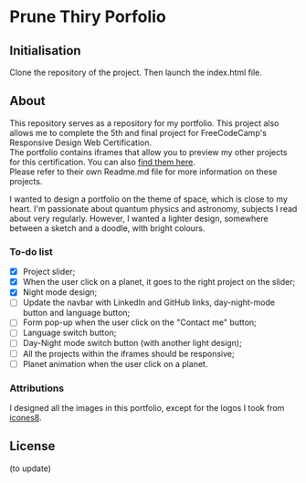 # Prune Thiry Porfolio
## Initialisation 
Clone the repository of the project. Then launch the index.html file. 

## About
This repository serves as a repository for my portfolio. This project also allows me to complete the 5th and final project for FreeCodeCamp's Responsive Design Web Certification.  
The portfolio contains iframes that allow you to preview my other projects for this certification. You can also [find them here](https://github.com/Lrigami/FreeCodeCamp-Projects).  
Please refer to their own Readme.md file for more information on these projects.

I wanted to design a portfolio on the theme of space, which is close to my heart. I'm passionate about quantum physics and astronomy, subjects I read about very regularly. However, I wanted a lighter design, somewhere between a sketch and a doodle, with bright colours.

### To-do list
- [x] Project slider;
- [x] When the user click on a planet, it goes to the right project on the slider;
- [x] Night mode design;
- [ ] Update the navbar with LinkedIn and GitHub links, day-night-mode button and language button;
- [ ] Form pop-up when the user click on the "Contact me" button;
- [ ] Language switch button;
- [ ] Day-Night mode switch button (with another light design);
- [ ] All the projects within the iframes should be responsive;
- [ ] Planet animation when the user click on a planet.

### Attributions
I designed all the images in this portfolio, except for the logos I took from [icones8](https://icones8.fr/).

## License
(to update)
